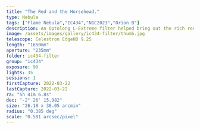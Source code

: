 ```yaml
---
title: "The Red and the Horsehead."
type: Nebula
tags: ["Flame Nebula","IC434","NGC2023","Orion B"]
description: An Optolong L-Extreme filter helped bring out the rich red that gives this deep sky object the lesser known name of Flame Nebula.
image: /assets/images/gallery/ic434-filter/thumb.jpg
telescope: Celestron EdgeHD 9.25
length: "1650mm"
aperture: "235mm"
folder: ic434-filter
group: "ic434"
exposure: 90            
lights: 35
sessions: 1
firstCapture: 2022-03-22 
lastCapture: 2022-03-22
ra: "5h 41m 6.8s"
dec: "-2° 26' 15.982"
size: "26.18 x 38.05 arcmin"
radius: "0.385 deg"
scale: "0.581 arcsec/pixel"
---
```

